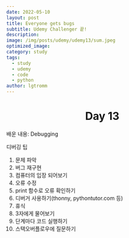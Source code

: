 ```yaml
---
date: 2022-05-10
layout: post
title: Everyone gets bugs
subtitle: Udemy Challenger 끝!
description: 
image: /img/posts/udemy/udemy13/sum.jpeg
optimized_image:
category: study
tags:
  - study
  - udemy
  - code
  - python
author: lgtromm
---
```


<h1 style="text-align: center">Day 13</h1>


배운 내용: Debugging

디버깅 팁
1. 문제 파악
2. 버그 재구현
3. 컴퓨터의 입장 되어보기
4. 오류 수정
5. print 함수로 오류 확인하기
6. 디버거 사용하기(thonny, pythontutor.com 등)
7. 휴식
8. 3자에게 물어보기
9. 단계마다 코드 실행하기
10. 스택오버플로우에 질문하기


